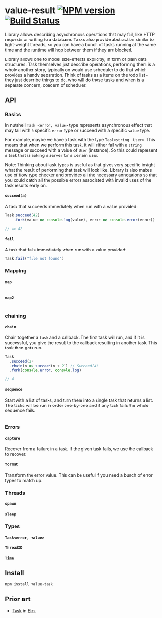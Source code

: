 # value-result [![NPM version][npm-image]][npm-url] [![Build Status][travis-image]][travis-url]

Library allows describing asynchronous operations that may fail, like HTTP requests or writing to a database. Tasks also provide abstraction similar to light-weight threads, so you can have a bunch of tasks running at the same time and the runtime will hop between them if they are blocked.

Library allows one to model side-effects explicitly, in form of plain data structures. Task themselves just describe operations, performing them is a whole another story, typically on would use scheduler to do that which provides a handy separation. Think of tasks as a items on the todo list - they just describe things to do, who will do those tasks and when is a separate concern, concern of scheduler.


## API

### Basics

In nutshell `Task <error, value>` type represents asynchronous effect that may fail with a specific `error` type or succeed with a specific `value` type.  

For example, maybe we have a task with the type `Task<string, User>`. This means that when we perform this task, it will either fail with a `string` message or succeed with a value of `User` (instance). So this could represent a task that is asking a server for a certain user.

Note: Thinking about task types is useful as that gives very specific insight what the result of performing that task will look like. Library is also makes use of [flow][] type checker and provides all the necessary annotations so that you could catch all the possible errors associated with invalid uses of the task results early on.

#### `succeed(a)`

A task that succeeds immediately when run with a value provided:

```js
Task.succeed(42)
    .fork(value => console.log(value), error => console.error(error))

// => 42
```

#### `fail`

A task that fails immediately when run with a value provided:


```js
Task.fail("file not found")
```


### Mapping


#### `map`

```js

```


#### `map2`

```js
```

### chaining

#### `chain`

Chain together a `task` and a callback. The first task will run, and if it is successful, you give the result to the callback resulting in another task. This task then gets run.


```js
Task
  .succeed(2)
  .chain(n => succeed(n + 2)) // Succeed(4)
  .fork(console.error, console.log)

// 4
```

#### `sequence`

Start with a list of tasks, and turn them into a single task that returns a list. The tasks will be run in order one-by-one and if any task fails the whole sequence fails.

```js
```

### Errors

#### `capture`

Recover from a failure in a task. If the given task fails, we use the callback to recover.

#### `format`

Transform the error value. This can be useful if you need a bunch of error types to match up.

### Threads

#### `spawn`


#### `sleep`

### Types

#### `Task<error, value>`
#### `ThreadID`
#### `Time`





## Install

    npm install value-task

## Prior art

- [Task][elm-task] in [Elm][].

[flow]:http://flowtype.org
[Elm]:http://elm-lang.org
[Rust]:http://rust-lang.org
[result-rust]:https://doc.rust-lang.org/std/result/index.html
[elm-task]:http://package.elm-lang.org/packages/elm-lang/core/3.0.0/Task

[npm-url]: https://npmjs.org/package/value-result
[npm-image]: https://img.shields.io/npm/v/value-result.svg?style=flat

[travis-url]: https://travis-ci.org/Gozala/value-result
[travis-image]: https://img.shields.io/travis/Gozala/value-result.svg?style=flat
